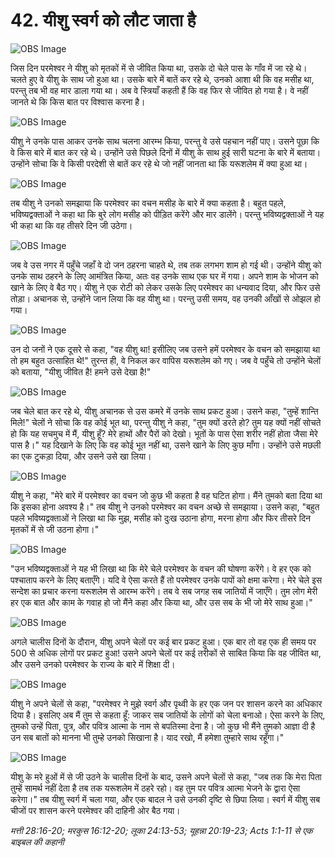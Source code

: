 # 42. यीशु स्वर्ग को लौट जाता है

![OBS Image](https://cdn.door43.org/obs/jpg/360px/obs-en-42-01.jpg)

जिस दिन परमेश्वर ने यीशु को मृतकों में से जीवित किया था, उसके दो चेले पास के गाँव में जा रहे थे। चलते हुए वे यीशु के साथ जो हुआ था। उसके बारे में बातें कर रहे थे, उनको आशा थी कि वह मसीह था, परन्तु तब भी वह मार डाला गया था। अब वे स्त्रियाँ कहती हैं कि वह फिर से जीवित हो गया है। वे नहीं जानते थे कि किस बात पर विश्वास करना है।

![OBS Image](https://cdn.door43.org/obs/jpg/360px/obs-en-42-02.jpg)

यीशु ने उनके पास आकर उनके साथ चलना आरम्भ किया, परन्तु वे उसे पहचान नहीं पाए। उसने पूछा कि वे किस बारे में बात कर रहे थे। उन्होंने उसे पिछले दिनों में यीशु के साथ हुई सारी घटना के बारे में बताया। उन्होंने सोचा कि वे किसी परदेशी से बातें कर रहे थे जो नहीं जानता था कि यरूशलेम में क्या हुआ था।

![OBS Image](https://cdn.door43.org/obs/jpg/360px/obs-en-42-03.jpg)

तब यीशु ने उनको समझाया कि परमेश्वर का वचन मसीह के बारे में क्या कहता है। बहुत पहले, भविष्यद्वक्ताओं ने कहा था कि बुरे लोग मसीह को पीड़ित करेंगे और मार डालेंगे। परन्तु भविष्यद्वक्ताओं ने यह भी कहा था कि वह तीसरे दिन जी उठेगा।

![OBS Image](https://cdn.door43.org/obs/jpg/360px/obs-en-42-04.jpg)

जब वे उस नगर में पहुँचे जहाँ वे दो जन ठहरना चाहते थे, तब तक लगभग शाम हो गई थी। उन्होंने यीशु को उनके साथ ठहरने के लिए आमंत्रित किया, अतः वह उनके साथ एक घर में गया। अपने शाम के भोजन को खाने के लिए वे बैठ गए। यीशु ने एक रोटी को लेकर उसके लिए परमेश्वर का धन्यवाद दिया, और फिर उसे तोड़ा। अचानक से, उन्होंने जान लिया कि वह यीशु था। परन्तु उसी समय, वह उनकी आँखों से ओझल हो गया।

![OBS Image](https://cdn.door43.org/obs/jpg/360px/obs-en-42-05.jpg)

उन दो जनों ने एक दूसरे से कहा, "वह यीशु था! इसीलिए जब उसने हमें परमेश्वर के वचन को समझाया था तो हम बहुत उत्साहित थे!" तुरन्त ही, वे निकल कर वापिस यरूशलेम को गए। जब वे पहुँचे तो उन्होंने चेलों को बताया, "यीशु जीवित है! हमने उसे देखा है!"

![OBS Image](https://cdn.door43.org/obs/jpg/360px/obs-en-42-06.jpg)

जब चेले बात कर रहे थे, यीशु अचानक से उस कमरे में उनके साथ प्रकट हुआ। उसने कहा, "तुम्हें शान्ति मिले!" चेलों ने सोचा कि वह कोई भूत था, परन्तु यीशु ने कहा, "तुम क्यों डरते हो? तुम यह क्यों नहीं सोचते हो कि यह सचमुच में मैं, यीशु हूँ? मेरे हाथों और पैरों को देखो। भूतों के पास ऐसा शरीर नहीं होता जैसा मेरे पास है।" यह दिखाने के लिए कि वह कोई भूत नहीं था, उसने खाने के लिए कुछ माँगा। उन्होंने उसे मछली का एक टुकड़ा दिया, और उसने उसे खा लिया।

![OBS Image](https://cdn.door43.org/obs/jpg/360px/obs-en-42-07.jpg)

यीशु ने कहा, "मेरे बारे में परमेश्वर का वचन जो कुछ भी कहता है वह घटित होगा। मैंने तुमको बता दिया था कि इसका होना अवश्य है।" तब यीशु ने उनको परमेश्वर का वचन अच्छे से समझाया। उसने कहा, "बहुत पहले भविष्यद्वक्ताओं ने लिखा था कि मुझ, मसीह को दुःख उठाना होगा, मरना होगा और फिर तीसरे दिन मृतकों में से जी उठना होगा।"

![OBS Image](https://cdn.door43.org/obs/jpg/360px/obs-en-42-08.jpg)

"उन भविष्यद्वक्ताओं ने यह भी लिखा था कि मेरे चेले परमेश्वर के वचन की घोषणा करेंगे। वे हर एक को पश्चाताप करने के लिए बताएँगे। यदि वे ऐसा करते हैं तो परमेश्वर उनके पापों को क्षमा करेगा। मेरे चेले इस सन्देश का प्रचार करना यरूशलेम से आरम्भ करेंगे। तब वे सब जगह सब जातियों में जाएँगे। तुम लोग मेरी हर एक बात और काम के गवाह हो जो मैंने कहा और किया था, और उस सब के भी जो मेरे साथ हुआ।"

![OBS Image](https://cdn.door43.org/obs/jpg/360px/obs-en-42-09.jpg)

अगले चालीस दिनों के दौरान, यीशु अपने चेलों पर कई बार प्रकट हुआ। एक बार तो वह एक ही समय पर 500 से अधिक लोगों पर प्रकट हुआ! उसने अपने चेलों पर कई तरीकों से साबित किया कि वह जीवित था, और उसने उनको परमेश्वर के राज्य के बारे में शिक्षा दी।

![OBS Image](https://cdn.door43.org/obs/jpg/360px/obs-en-42-10.jpg)

यीशु ने अपने चेलों से कहा, "परमेश्वर ने मुझे स्वर्ग और पृथ्वी के हर एक जन पर शासन करने का अधिकार दिया है। इसलिए अब मैं तुम से कहता हूँ: जाकर सब जातियों के लोगों को चेला बनाओ। ऐसा करने के लिए, तुमको उन्हें पिता, पुत्र, और पवित्र आत्मा के नाम से बपतिस्मा देना है। जो कुछ भी मैंने तुमको आज्ञा दी है उन सब बातों को मानना भी तुम्हे उनको सिखाना है। याद रखो, मैं हमेशा तुम्हारे साथ रहूँगा।"

![OBS Image](https://cdn.door43.org/obs/jpg/360px/obs-en-42-11.jpg)

यीशु के मरे हुओं में से जी उठने के चालीस दिनों के बाद, उसने अपने चेलों से कहा, "जब तक कि मेरा पिता तुम्हें सामर्थ नहीं देता है तब तक यरूशलेम में ठहरे रहो। वह तुम पर पवित्र आत्मा भेजने के द्वारा ऐसा करेगा।" तब यीशु स्वर्ग में चला गया, और एक बादल ने उसे उनकी दृष्टि से छिपा लिया। स्वर्ग में यीशु सब चीजों पर शासन करने परमेश्वर की दाहिनी ओर बैठ गया।

_मत्ती 28:16-20; मरकुस 16:12-20; लूका 24:13-53; यूहन्ना 20:19-23; Acts 1:1-11 से एक बाइबल की कहानी_
